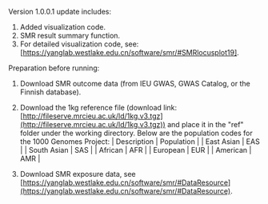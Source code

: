 Version 1.0.0.1 update includes:
1. Added visualization code.
2. SMR result summary function.
3. For detailed visualization code, see: [https://yanglab.westlake.edu.cn/software/smr/#SMRlocusplot19].

Preparation before running:

1. Download SMR outcome data (from IEU GWAS, GWAS Catalog, or the Finnish database).
2. Download the 1kg reference file (download link: [http://fileserve.mrcieu.ac.uk/ld/1kg.v3.tgz](http://fileserve.mrcieu.ac.uk/ld/1kg.v3.tgz)) and place it in the "ref" folder under the working directory. Below are the population codes for the 1000 Genomes Project:
| Description    | Population |
| East Asian     | EAS        | 
| South Asian    | SAS        | 
| African        | AFR        | 
| European       | EUR        | 
| American       | AMR        | 

3. Download SMR exposure data, see [https://yanglab.westlake.edu.cn/software/smr/#DataResource](https://yanglab.westlake.edu.cn/software/smr/#DataResource).
